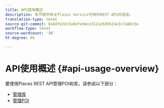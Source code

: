 ```yaml
---
title: API使用概述
description: 本节提供有关Places Service可用的REST API的信息。
translation-type: tm+mt
source-git-commit: 8a84fe2dc5a0efe94ce3121e589524e3c7a80c5e
workflow-type: tm+mt
source-wordcount: '38'
ht-degree: 0%

---
```



# API使用概述 {#api-usage-overview}

要使用Places REST API管理POI和库，请参阅以下部分：

* [管理库](/help/web-service-api/api-usage/manage-libraries/manage-libraries.md)
* [管理POI](/help/web-service-api/api-usage/manage-pois/manage-pois.md)